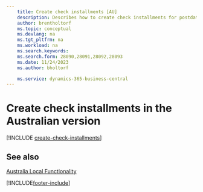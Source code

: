 ```yaml
---
    title: Create check installments [AU]
    description: Describes how to create check installments for postdated checks, define the number of installments that a payment is divided into, the percent of interest, and the period in which the checks are created in the Australian version.
    author: brentholtorf
    ms.topic: conceptual
    ms.devlang: na
    ms.tgt_pltfrm: na
    ms.workload: na
    ms.search.keywords:
    ms.search.form: 28090,28091,28092,28093
    ms.date: 11/24/2023
    ms.author: bholtorf

    ms.service: dynamics-365-business-central
---
```

# Create check installments in the Australian version

[!INCLUDE [create-check-installments](../includes/AUNZ/create-check-installments.md)]

## See also

[Australia Local Functionality](australia-local-functionality.md)


[!INCLUDE[footer-include](../../includes/footer-banner.md)]